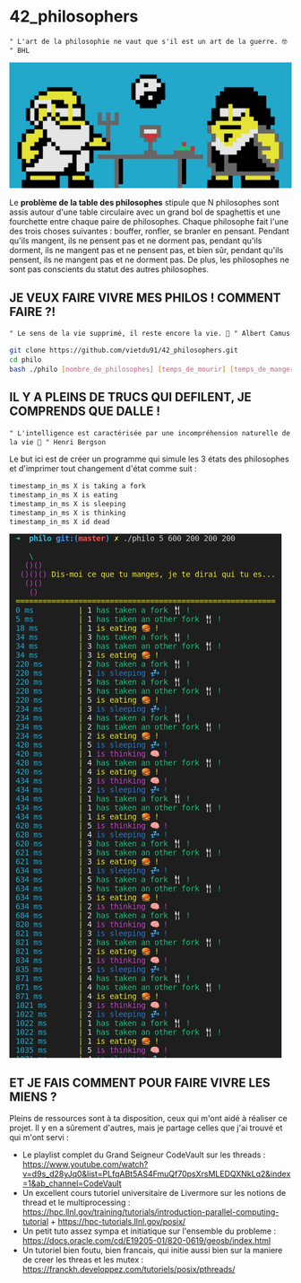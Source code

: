 # 42_philosophers

```
" L'art de la philosophie ne vaut que s'il est un art de la guerre. 🤓 " BHL 
```
![Screenshot](philo_pixel.png)

Le **problème de la table des philosophes** stipule que N philosophes sont assis autour d'une table circulaire avec un grand bol de spaghettis et une fourchette entre chaque paire de philosophes. Chaque philosophe fait l'une des trois choses suivantes : bouffer, ronfler, se branler en pensant. Pendant qu'ils mangent, ils ne pensent pas et ne dorment pas, pendant qu'ils dorment, ils ne mangent pas et ne pensent pas, et bien sûr, pendant qu'ils pensent, ils ne mangent pas et ne dorment pas. De plus, les philosophes ne sont pas conscients du statut des autres philosophes. 

## JE VEUX FAIRE VIVRE MES PHILOS ! COMMENT FAIRE ?!

```
" Le sens de la vie supprimé, il reste encore la vie. 🌱 " Albert Camus
```

```bash
git clone https://github.com/vietdu91/42_philosophers.git
cd philo
bash ./philo [nombre_de_philosophes] [temps_de_mourir] [temps_de_manger] [temps_de_dormir]
```
## IL Y A PLEINS DE TRUCS QUI DEFILENT, JE COMPRENDS QUE DALLE !

```
" L'intelligence est caractérisée par une incompréhension naturelle de la vie 🧬 " Henri Bergson
```
Le but ici est de créer un programme qui simule les 3 états des philosophes et d'imprimer tout changement d'état comme suit :

    timestamp_in_ms X is taking a fork
    timestamp_in_ms X is eating
    timestamp_in_ms X is sleeping
    timestamp_in_ms X is thinking
    timestamp_in_ms X id dead

![Screenshot](philo_action.png)

## ET JE FAIS COMMENT POUR FAIRE VIVRE LES MIENS ?

Pleins de ressources sont à ta disposition, ceux qui m'ont aidé à réaliser ce projet. Il y en a sûrement d'autres, mais je partage celles que j'ai trouvé et qui m'ont servi :

* Le playlist complet du Grand Seigneur CodeVault sur les threads :
    https://www.youtube.com/watch?v=d9s_d28yJq0&list=PLfqABt5AS4FmuQf70psXrsMLEDQXNkLq2&index=1&ab_channel=CodeVault
* Un excellent cours tutoriel universitaire de Livermore sur les notions de thread et le multiprocessing :
    https://hpc.llnl.gov/training/tutorials/introduction-parallel-computing-tutorial + 
    https://hpc-tutorials.llnl.gov/posix/
* Un petit tuto assez sympa et initiatique sur l'ensemble du probleme :
    https://docs.oracle.com/cd/E19205-01/820-0619/geosb/index.html
* Un tutoriel bien foutu, bien francais, qui initie aussi bien sur la maniere de creer les threas et les mutex : 
    https://franckh.developpez.com/tutoriels/posix/pthreads/
  
    
